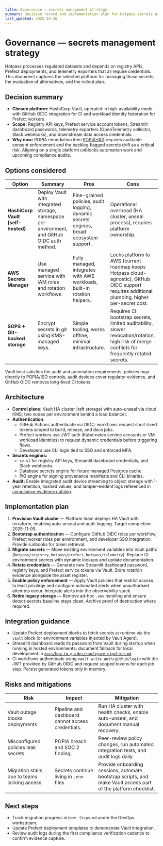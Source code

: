 ```yaml
---
title: Governance — secrets management strategy
summary: Decision record and implementation plan for Hotpass secrets across CLI, Prefect, and telemetry components.
last_updated: 2025-10-26
---
```


# Governance — secrets management strategy

Hotpass processes regulated datasets and depends on registry APIs, Prefect deployments, and telemetry exporters that all require credentials. This document captures the selected platform for managing those secrets, the evaluation of alternatives, and the rollout plan.

## Decision summary

- **Chosen platform:** HashiCorp Vault, operated in high-availability mode with GitHub OIDC integration for CI and workload identity federation for Prefect workers.
- **Scope:** Registry API keys, Prefect service account tokens, Streamlit dashboard passwords, telemetry exporters (OpenTelemetry collector, Slack webhooks), and downstream data access credentials.
- **Why now:** POPIA remediation item [POPIA-001](../compliance/remediation-backlog.md#popia-001-automate-consent-validation) requires auditable consent enforcement and the backlog flagged secrets drift as a critical risk. Aligning on a single platform unblocks automation work and upcoming compliance audits.

## Options considered

| Option                            | Summary                                                                                       | Pros                                                                                    | Cons                                                                                                                                            |
| --------------------------------- | --------------------------------------------------------------------------------------------- | --------------------------------------------------------------------------------------- | ----------------------------------------------------------------------------------------------------------------------------------------------- |
| **HashiCorp Vault (self-hosted)** | Deploy Vault with integrated storage, namespace per environment, and GitHub OIDC auth method. | Fine-grained policies, audit logging, dynamic secrets engines, broad ecosystem support. | Operational overhead (HA cluster, unseal process), requires platform ownership.                                                                 |
| **AWS Secrets Manager**           | Use managed service with IAM roles and rotation workflows.                                    | Fully managed, integrates with AWS workloads, built-in rotation helpers.                | Locks platform to AWS (current roadmap keeps Hotpass cloud-agnostic), GitHub OIDC support requires additional plumbing, higher per-secret cost. |
| **SOPS + Git-backed storage**     | Encrypt secrets in git using KMS-managed keys.                                                | Simple tooling, works offline, minimal infrastructure.                                  | Requires CI bootstrap secrets, limited auditability, slower revocation/rotation, high risk of merge conflicts for frequently rotated secrets.   |

Vault best satisfies the audit and automation requirements: policies map directly to POPIA/ISO controls, audit devices cover regulator evidence, and GitHub OIDC removes long-lived CI tokens.

## Architecture

- **Control plane:** Vault HA cluster (raft storage) with auto-unseal via cloud KMS; two nodes per environment behind a load balancer.
- **Authentication:**
  - GitHub Actions authenticate via OIDC; workflows request short-lived tokens scoped to build, release, and docs jobs.
  - Prefect workers use JWT auth (Kubernetes service accounts or VM workload identities) to request dynamic credentials before triggering flows.
  - Developers use CLI login tied to SSO and enforced MFA.
- **Secrets engines:**
  - `kv-v2` for registry API keys, Streamlit dashboard credentials, and Slack webhooks.
  - Database secrets engine for future managed Postgres cache.
  - PKI engine for signing provenance manifests and CLI binaries.
- **Audit:** Enable integrated audit device streaming to object storage with 1-year retention, hashed values, and tamper-evident logs referenced in [compliance evidence catalog](../compliance/evidence-catalog.md).

## Implementation plan

1. **Provision Vault cluster** — Platform team deploys HA Vault with terraform, enabling auto-unseal and audit logging. Target completion: 2025-11-05.
2. **Bootstrap authentication** — Configure GitHub OIDC roles per workflow, Prefect worker roles per environment, and developer SSO integration. Provide runbooks for token retrieval.
3. **Migrate secrets** — Move existing environment variables into Vault paths (`hotpass/registry`, `hotpass/prefect`, `hotpass/telemetry`). Replace CI environment secrets with dynamic lookups and update documentation.
4. **Rotate credentials** — Generate new Streamlit dashboard password, registry keys, and Prefect service tokens via Vault. Store rotation evidence alongside the asset register.
5. **Enable policy enforcement** — Apply Vault policies that restrict access to least privilege and configure automated alerts when unauthorised attempts occur. Integrate alerts into the observability stack.
6. **Retire legacy storage** — Remove ad-hoc `.env` handling and ensure detect-secrets baseline stays clean. Archive proof of destruction where required.

## Integration guidance

- Update Prefect deployment blocks to fetch secrets at runtime via the `vault` block (or environment variables injected by Vault Agent).
- Streamlit dashboard reads its password from Vault during startup when running in hosted environments; document fallback for local development in [`docs/how-to-guides/configure-pipeline.md`](../how-to-guides/configure-pipeline.md).
- CI workflows authenticate using `vault write auth/github/login` with the JWT provided by GitHub OIDC and request scoped tokens for each job step. Persist generated tokens only in memory.

## Risks and mitigations

| Risk                                         | Impact                                            | Mitigation                                                                                                     |
| -------------------------------------------- | ------------------------------------------------- | -------------------------------------------------------------------------------------------------------------- |
| Vault outage blocks deployments              | Pipeline and dashboard cannot access credentials. | Run HA cluster with health checks, enable auto-unseal, and document manual recovery.                           |
| Misconfigured policies leak secrets          | POPIA breach and SOC 2 finding.                   | Peer-review policy changes, run automated integration tests, and audit logs daily.                             |
| Migration stalls due to teams lacking access | Secrets continue living in `.env` files.          | Provide onboarding sessions, automate bootstrap scripts, and make Vault access part of the platform checklist. |

## Next steps

- Track migration progress in `Next_Steps.md` under the DevOps workstream.
- Update Prefect deployment templates to demonstrate Vault integration.
- Review audit logs during the first compliance verification cadence to confirm evidence capture.
